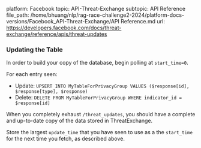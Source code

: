 platform: Facebook
topic: API-Threat-Exchange
subtopic: API Reference
file_path: /home/bhuang/nlp/rag-race-challenge2-2024/platform-docs-versions/Facebook_API-Threat-Exchange/API Reference.md
url: https://developers.facebook.com/docs/threat-exchange/reference/apis/threat-updates

### Updating the Table

In order to build your copy of the database, begin polling at `start_time=0`.

For each entry seen:

* Update: `UPSERT INTO MyTableForPrivacyGroup VALUES ($response[id], $response[type], $response)`
* Delete: `DELETE FROM MyTableForPrivacyGroup WHERE indicator_id = $response[id]`

When you completely exhaust `/threat_updates`, you should have a complete and up-to-date copy of the data stored in ThreatExchange.

Store the largest `update_time` that you have seen to use as a the `start_time` for the next time you fetch, as described above.